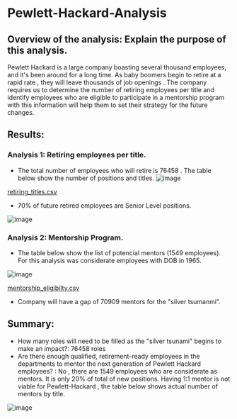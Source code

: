 # Pewlett-Hackard-Analysis

## Overview of the analysis: Explain the purpose of this analysis.

Pewlett Hackard is a large company boasting several thousand employees, and it's been around for a long time. As baby boomers begin to retire at a rapid rate , they will leave thousands of job openings . The company requires us to determine the number of retiring employees per title and identify employees who are eligible to participate in a mentorship program with this information will help them to set their strategy for the future changes.

## Results: 

### Analysis 1: Retiring employees per title.
- The total number of employees who will retire is 76458 . The table below show the number of positions and titles.
                           ![image](https://user-images.githubusercontent.com/120151872/216791893-ed294259-4036-4cde-adc0-b0470b710d93.png)

[retiring_titles.csv](https://github.com/majo84ec/Pewlett-Hackard-Analysis/files/10610055/retiring_titles.csv)

- 70% of future retired employees are Senior Level positions. 

![image](https://user-images.githubusercontent.com/120151872/216791841-403bfcfc-a06e-49c3-8a84-df95b8a95262.png)

### Analysis 2: Mentorship Program.

- The table below show the list of potencial mentors (1549 employees). For this analysis was considerate employees with DOB in 1965.

![image](https://user-images.githubusercontent.com/120151872/216792547-b1a516e3-416d-401b-b311-365fd056f4f5.png)

[mentorship_eligibilty.csv](https://github.com/majo84ec/Pewlett-Hackard-Analysis/files/10610060/mentorship_eligibilty.csv)

- Company will have a gap of  70909 mentors for the "silver tsumanmi".
  

## Summary: 
-  How many roles will need to be filled as the "silver tsunami" begins to make an impact?: 76458 roles
-  Are there enough qualified, retirement-ready employees in the departments to mentor the next generation of Pewlett Hackard employees? : No , there are 1549 employees who are considerate as mentors. It is only 20% of total of new positions.
Having 1:1 mentor is not viable for Pewlett-Hackard , the table below shows actual number of mentors by title.

![image](https://user-images.githubusercontent.com/120151872/216797631-399b046b-f176-4b80-943a-35f01f7fa0d7.png)



